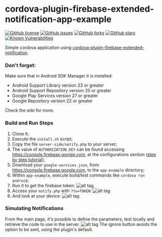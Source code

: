 # cordova-plugin-firebase-extended-notification-app-example

[![GitHub license](https://img.shields.io/github/license/andrehtissot/cordova-plugin-firebase-extended-notification-app-example.svg)](https://github.com/andrehtissot/cordova-plugin-firebase-extended-notification-app-example/blob/master/LICENSE)
[![GitHub issues](https://img.shields.io/github/issues/andrehtissot/cordova-plugin-firebase-extended-notification-app-example.svg)](https://github.com/andrehtissot/cordova-plugin-firebase-extended-notification-app-example/issues)
[![GitHub forks](https://img.shields.io/github/forks/andrehtissot/cordova-plugin-firebase-extended-notification-app-example.svg)](https://github.com/andrehtissot/cordova-plugin-firebase-extended-notification-app-example/network)
[![GitHub stars](https://img.shields.io/github/stars/andrehtissot/cordova-plugin-firebase-extended-notification-app-example.svg)](https://github.com/andrehtissot/cordova-plugin-firebase-extended-notification-app-example/stargazers)
[![Known Vulnerabilities](https://snyk.io/test/github/andrehtissot/cordova-plugin-firebase-extended-notification-app-example/badge.svg?targetFile=app-example/package.json)](https://snyk.io/test/github/andrehtissot/cordova-plugin-firebase-extended-notification-app-example?targetFile=app-example/package.json)

Simple cordova application using [cordova-plugin-firebase-extended-notification](https://github.com/andrehtissot/cordova-plugin-firebase-extended-notification).


### Don't forget:
Make sure that in Android SDK Manager it is installed:
* Android Support Library version 23 or greater
* Android Support Repository version 20 or greater
* Google Play Services version 27 or greater
* Google Repository version 22 or greater

Check the wiki for more.

### Build and Run Steps
1. Clone it;
2. Execute the `install.sh` script;
3. Copy the file `server-side/notify.php` to your server;
4. The value of `AUTHORIZATION_KEY` can be found accessing https://console.firebase.google.com, at the configurations section ([step by step tutorial](https://github.com/andrehtissot/cordova-plugin-firebase-extended-notification-app-example/wiki/How-to-find-your-firebase-server-key));
5. Download your `google-services.json`, from https://console.firebase.google.com, to the `app-example` directory;
6. Within `app-example`, execute build/test commands like `cordova run android`;
7. Run it to get the firebase token:
![alt tag](https://raw.githubusercontent.com/andrehtissot/cordova-plugin-firebase-extended-notification-app-example/master/.docs/gotToken.jpg)
8. Access your `notify.php` with `?to=TOKEN`:
![alt tag](https://raw.githubusercontent.com/andrehtissot/cordova-plugin-firebase-extended-notification-app-example/master/.docs/notificationSent.jpg)
9. And look at your device:
![alt tag](https://raw.githubusercontent.com/andrehtissot/cordova-plugin-firebase-extended-notification-app-example/master/.docs/notificationReceived.jpg)

### Simulating Notifications
From the main page, it's possible to define the parameters, test locally and retrieve the code to use in the server.
![alt tag](https://user-images.githubusercontent.com/1174345/28749890-cd66a9cc-74ac-11e7-8719-eae09c4d34c3.jpg)
The ignore button avoids the option to be sent, using the plugin's default.
